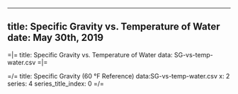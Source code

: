 -----
title:   Specific Gravity vs. Temperature of Water
date:  May 30th, 2019
-----

=|=
title: Specific Gravity vs. Temperature of Water
data: SG-vs-temp-water.csv
=|=

=/=
title: Specific Gravity (60 °F Reference)
data:SG-vs-temp-water.csv
x: 2
series: 4
series_title_index: 0
=/=
